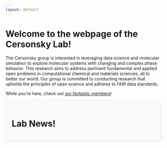 ```yaml
---
layout: default
---
```


# **Welcome to the webpage of the Cersonsky Lab!**

The Cersonsky group is interested in leveraging data science and molecular simulation to explore molecular systems with changing and complex phase behavior. This research aims to address pertinent fundamental and applied open problems in computational chemical and materials sciences, all to better our world. Our group is committed to conducting research that upholds the principles of open science and adheres to FAIR data standards.

While you're here, check out <a href="/members">our fantastic members</a>!

<!-- The following is the style code for the news bulletin objects-->
<style>
.news-bulletin {
    max-width: 700px;
    max-height: 1000px;  /* Set the maximum height */
    margin-right: auto;
    padding: 20px;
    background-color: #f9f9f9;
    border-radius: 10px;
    box-shadow: 2px 2px 10px rgba(0, 0, 0, 0.1);
    overflow-y: auto; /* Enables vertical scrolling if content exceeds max height */
  }
  
  .news-item {
    margin-bottom: 20px;
    padding-bottom: 10px;
    border-bottom: 1px solid #ddd;
  }
  
  .news-item img {
    display: block;
    max-height: 200px;
    max-width: 400px;
    height: auto;
    margin-top: 10px;
    border-radius: 8px;
    box-shadow: 2px 2px 10px rgba(0, 0, 0, 0.1);
  }
  </style>

<!-- This code displays the news bulletin itself:
* To add posts to the news bulletin, add a new section to internal/newsposts.json
* To add an image to the post, add your image to assests/news and link it appropriately in the newspost.json post
* The .json is a little annoying but I could not figure out a better way to do it-->

<div class="news-bulletin">
  <h1>Lab News!</h1>
  <ul id="news-list"></ul>
</div>

<script>
  fetch('/internal/newsposts.json')
    .then(response => response.json())
    .then(data => {
      const newsList = document.getElementById('news-list');
      data.forEach(post => {
        const listItem = document.createElement('li');
        listItem.className = 'news-item';
        listItem.innerHTML = `<strong>${post.title}</strong> - <em>${post.date}</em>
          <p>${post.content}</p>
          ${post.image ? `<img src="${post.image}" alt="${post.title}">` : ''}`;
        newsList.appendChild(listItem);
      });
    })
    .catch(error => console.error('Error loading news:', error));
</script>